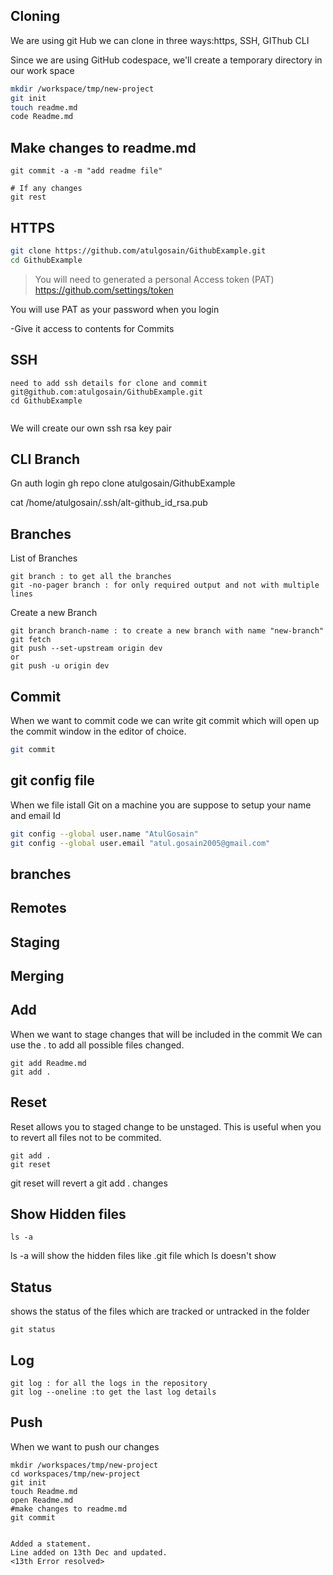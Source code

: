 ## Cloning
We are using git Hub
we can clone in three ways:https, SSH, GIThub CLI

Since we are using GitHub codespace, we'll create a temporary directory in our work space
```sh
mkdir /workspace/tmp/new-project
git init
touch readme.md
code Readme.md
```
## Make changes to readme.md
```
git commit -a -m "add readme file"

# If any changes 
git rest
```

## HTTPS
```sh 
git clone https://github.com/atulgosain/GithubExample.git
cd GithubExample
```

>You will need to generated a personal Access token (PAT)
https://github.com/settings/token

You will use PAT as your password when you login

-Give it access to contents for Commits

## SSH

```
need to add ssh details for clone and commit
git@github.com:atulgosain/GithubExample.git
cd GithubExample


```
We will create our own ssh rsa key pair

## CLI Branch
Gn auth login
gh repo clone atulgosain/GithubExample

cat /home/atulgosain/.ssh/alt-github_id_rsa.pub


## Branches
List of Branches
```
git branch : to get all the branches
git -no-pager branch : for only required output and not with multiple lines
```
Create a new Branch
```
git branch branch-name : to create a new branch with name "new-branch"
git fetch
git push --set-upstream origin dev
or 
git push -u origin dev

```

## Commit
When we want to commit code we can write git commit which will open up the commit window in the editor of choice.

```sh
git commit 
```
## git config file
When we file istall Git on a machine  you are suppose to setup
your name and email Id

```sh
git config --global user.name "AtulGosain"
git config --global user.email "atul.gosain2005@gmail.com"

```

## branches
## Remotes
## Staging
## Merging

## Add
When we want to stage changes that will be included in the commit
We can use the . to add all possible files changed.
```
git add Readme.md
git add .
```

## Reset
Reset allows you to staged change to be unstaged.
This is useful when you to revert all files not to be commited.

```
git add .
git reset
```
git reset will revert a git add . changes

## Show Hidden files
```
ls -a
```
ls -a will show the hidden files like .git file which ls doesn't show
## Status
shows the status of the files which are tracked or untracked in the folder
```
git status

```

## Log
```
git log : for all the logs in the repository
git log --oneline :to get the last log details
```

## Push
When we want to push our changes  

```
mkdir /workspaces/tmp/new-project
cd workspaces/tmp/new-project
git init
touch Readme.md
open Readme.md
#make changes to readme.md
git commit


Added a statement.
Line added on 13th Dec and updated.
<13th Error resolved>